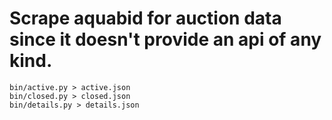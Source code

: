 # Scrape aquabid for auction data since it doesn't provide an api of any kind.


```shell
bin/active.py > active.json
bin/closed.py > closed.json
bin/details.py > details.json
```

